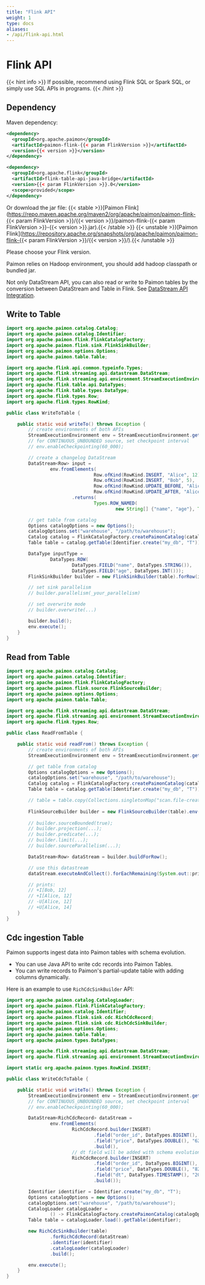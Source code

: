 ```yaml
---
title: "Flink API"
weight: 1
type: docs
aliases:
- /api/flink-api.html
---
```

<!--
Licensed to the Apache Software Foundation (ASF) under one
or more contributor license agreements.  See the NOTICE file
distributed with this work for additional information
regarding copyright ownership.  The ASF licenses this file
to you under the Apache License, Version 2.0 (the
"License"); you may not use this file except in compliance
with the License.  You may obtain a copy of the License at

  http://www.apache.org/licenses/LICENSE-2.0

Unless required by applicable law or agreed to in writing,
software distributed under the License is distributed on an
"AS IS" BASIS, WITHOUT WARRANTIES OR CONDITIONS OF ANY
KIND, either express or implied.  See the License for the
specific language governing permissions and limitations
under the License.
-->

# Flink API

{{< hint info >}}
If possible, recommend using Flink SQL or Spark SQL, or simply use SQL APIs in programs.
{{< /hint >}}

## Dependency

Maven dependency:

```xml
<dependency>
  <groupId>org.apache.paimon</groupId>
  <artifactId>paimon-flink-{{< param FlinkVersion >}}</artifactId>
  <version>{{< version >}}</version>
</dependency>

<dependency>
  <groupId>org.apache.flink</groupId>
  <artifactId>flink-table-api-java-bridge</artifactId>
  <version>{{< param FlinkVersion >}}.0</version>
  <scope>provided</scope>
</dependency>
```

Or download the jar file:
{{< stable >}}[Paimon Flink](https://repo.maven.apache.org/maven2/org/apache/paimon/paimon-flink-{{< param FlinkVersion >}}/{{< version >}}/paimon-flink-{{< param FlinkVersion >}}-{{< version >}}.jar).{{< /stable >}}
{{< unstable >}}[Paimon Flink](https://repository.apache.org/snapshots/org/apache/paimon/paimon-flink-{{< param FlinkVersion >}}/{{< version >}}/).{{< /unstable >}}

Please choose your Flink version.

Paimon relies on Hadoop environment, you should add hadoop classpath or bundled jar.

Not only DataStream API, you can also read or write to Paimon tables by the conversion between DataStream and Table in Flink.
See [DataStream API Integration](https://nightlies.apache.org/flink/flink-docs-stable/docs/dev/table/data_stream_api/).

## Write to Table 

```java
import org.apache.paimon.catalog.Catalog;
import org.apache.paimon.catalog.Identifier;
import org.apache.paimon.flink.FlinkCatalogFactory;
import org.apache.paimon.flink.sink.FlinkSinkBuilder;
import org.apache.paimon.options.Options;
import org.apache.paimon.table.Table;

import org.apache.flink.api.common.typeinfo.Types;
import org.apache.flink.streaming.api.datastream.DataStream;
import org.apache.flink.streaming.api.environment.StreamExecutionEnvironment;
import org.apache.flink.table.api.DataTypes;
import org.apache.flink.table.types.DataType;
import org.apache.flink.types.Row;
import org.apache.flink.types.RowKind;

public class WriteToTable {

    public static void writeTo() throws Exception {
        // create environments of both APIs
        StreamExecutionEnvironment env = StreamExecutionEnvironment.getExecutionEnvironment();
        // for CONTINUOUS_UNBOUNDED source, set checkpoint interval
        // env.enableCheckpointing(60_000);

        // create a changelog DataStream
        DataStream<Row> input =
                env.fromElements(
                                Row.ofKind(RowKind.INSERT, "Alice", 12),
                                Row.ofKind(RowKind.INSERT, "Bob", 5),
                                Row.ofKind(RowKind.UPDATE_BEFORE, "Alice", 12),
                                Row.ofKind(RowKind.UPDATE_AFTER, "Alice", 100))
                        .returns(
                                Types.ROW_NAMED(
                                        new String[] {"name", "age"}, Types.STRING, Types.INT));

        // get table from catalog
        Options catalogOptions = new Options();
        catalogOptions.set("warehouse", "/path/to/warehouse");
        Catalog catalog = FlinkCatalogFactory.createPaimonCatalog(catalogOptions);
        Table table = catalog.getTable(Identifier.create("my_db", "T"));

        DataType inputType =
                DataTypes.ROW(
                        DataTypes.FIELD("name", DataTypes.STRING()),
                        DataTypes.FIELD("age", DataTypes.INT()));
        FlinkSinkBuilder builder = new FlinkSinkBuilder(table).forRow(input, inputType);

        // set sink parallelism
        // builder.parallelism(_your_parallelism)

        // set overwrite mode
        // builder.overwrite(...)

        builder.build();
        env.execute();
    }
}
```

## Read from Table

```java
import org.apache.paimon.catalog.Catalog;
import org.apache.paimon.catalog.Identifier;
import org.apache.paimon.flink.FlinkCatalogFactory;
import org.apache.paimon.flink.source.FlinkSourceBuilder;
import org.apache.paimon.options.Options;
import org.apache.paimon.table.Table;

import org.apache.flink.streaming.api.datastream.DataStream;
import org.apache.flink.streaming.api.environment.StreamExecutionEnvironment;
import org.apache.flink.types.Row;

public class ReadFromTable {

    public static void readFrom() throws Exception {
        // create environments of both APIs
        StreamExecutionEnvironment env = StreamExecutionEnvironment.getExecutionEnvironment();

        // get table from catalog
        Options catalogOptions = new Options();
        catalogOptions.set("warehouse", "/path/to/warehouse");
        Catalog catalog = FlinkCatalogFactory.createPaimonCatalog(catalogOptions);
        Table table = catalog.getTable(Identifier.create("my_db", "T"));

        // table = table.copy(Collections.singletonMap("scan.file-creation-time-millis", "..."));
        
        FlinkSourceBuilder builder = new FlinkSourceBuilder(table).env(env);
        
        // builder.sourceBounded(true);
        // builder.projection(...);
        // builder.predicate(...);
        // builder.limit(...);
        // builder.sourceParallelism(...);

        DataStream<Row> dataStream = builder.buildForRow();

        // use this datastream
        dataStream.executeAndCollect().forEachRemaining(System.out::println);

        // prints:
        // +I[Bob, 12]
        // +I[Alice, 12]
        // -U[Alice, 12]
        // +U[Alice, 14]
    }
}
```

## Cdc ingestion Table

Paimon supports ingest data into Paimon tables with schema evolution.
- You can use Java API to write cdc records into Paimon Tables.
- You can write records to Paimon's partial-update table with adding columns dynamically.

Here is an example to use `RichCdcSinkBuilder` API:

```java
import org.apache.paimon.catalog.CatalogLoader;
import org.apache.paimon.flink.FlinkCatalogFactory;
import org.apache.paimon.catalog.Identifier;
import org.apache.paimon.flink.sink.cdc.RichCdcRecord;
import org.apache.paimon.flink.sink.cdc.RichCdcSinkBuilder;
import org.apache.paimon.options.Options;
import org.apache.paimon.table.Table;
import org.apache.paimon.types.DataTypes;

import org.apache.flink.streaming.api.datastream.DataStream;
import org.apache.flink.streaming.api.environment.StreamExecutionEnvironment;

import static org.apache.paimon.types.RowKind.INSERT;

public class WriteCdcToTable {

    public static void writeTo() throws Exception {
        StreamExecutionEnvironment env = StreamExecutionEnvironment.getExecutionEnvironment();
        // for CONTINUOUS_UNBOUNDED source, set checkpoint interval
        // env.enableCheckpointing(60_000);

        DataStream<RichCdcRecord> dataStream =
                env.fromElements(
                        RichCdcRecord.builder(INSERT)
                                .field("order_id", DataTypes.BIGINT(), "123")
                                .field("price", DataTypes.DOUBLE(), "62.2")
                                .build(),
                        // dt field will be added with schema evolution
                        RichCdcRecord.builder(INSERT)
                                .field("order_id", DataTypes.BIGINT(), "245")
                                .field("price", DataTypes.DOUBLE(), "82.1")
                                .field("dt", DataTypes.TIMESTAMP(), "2023-06-12 20:21:12")
                                .build());

        Identifier identifier = Identifier.create("my_db", "T");
        Options catalogOptions = new Options();
        catalogOptions.set("warehouse", "/path/to/warehouse");
        CatalogLoader catalogLoader = 
                () -> FlinkCatalogFactory.createPaimonCatalog(catalogOptions);
        Table table = catalogLoader.load().getTable(identifier);

        new RichCdcSinkBuilder(table)
                .forRichCdcRecord(dataStream)
                .identifier(identifier)
                .catalogLoader(catalogLoader)
                .build();

        env.execute();
    }
}
```